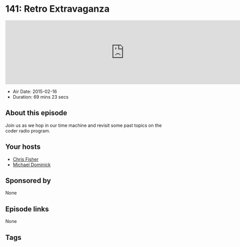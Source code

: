 # 141: Retro Extravaganza

<iframe src="https://player.fireside.fm/v2/MLf2ZzhC+fl3dcNam?theme=dark" width="740" height="200" frameborder="0" scrolling="no"></iframe>

* Air Date: 2015-02-16
* Duration: 69 mins 23 secs

## About this episode

Join us as we hop in our time machine and revisit some past topics on the coder radio program.

## Your hosts
* [Chris Fisher](https://coder.show/hosts/chrislas)
* [Michael Dominick](https://coder.show/hosts/michael)

## Sponsored by

None



## Episode links

None



## Tags

